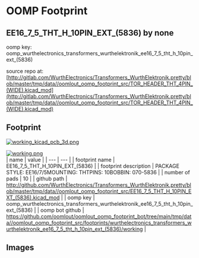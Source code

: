# OOMP Footprint  
## EE16_7_5_THT_H_10PIN_EXT_(5836)  by none  
  
oomp key: oomp_wurthelectronics_transformers_wurthelektronik_ee16_7_5_tht_h_10pin_ext_(5836)  
  
source repo at: [http://gitlab.com/WurthElectronics/Transformers_WurthElektronik.pretty/blob/master/tmp/data//oomlout_oomp_footprint_src/TOR_HEADER_THT_4PIN_(WIDE).kicad_mod](http://gitlab.com/WurthElectronics/Transformers_WurthElektronik.pretty/blob/master/tmp/data//oomlout_oomp_footprint_src/TOR_HEADER_THT_4PIN_(WIDE).kicad_mod)  
## Footprint  
  
[![working_kicad_pcb_3d.png](working_kicad_pcb_3d_600.png)](working_kicad_pcb_3d.png)  
  
[![working.png](working_600.png)](working.png)  
| name | value | 
| --- | --- | 
| footprint name | EE16_7_5_THT_H_10PIN_EXT_(5836) | 
| footprint description | PACKAGE STYLE: EE16/7/5MOUNTING: THTPINS: 10BOBBIN: 070-5836 | 
| number of pads | 10 | 
| github path | http://github.com/WurthElectronics/Transformers_WurthElektronik.pretty/blob/master/tmp/data//oomlout_oomp_footprint_src/EE16_7_5_THT_H_10PIN_EXT_(5836).kicad_mod | 
| oomp key | oomp_wurthelectronics_transformers_wurthelektronik_ee16_7_5_tht_h_10pin_ext_(5836) | 
| oomp bot github | https://github.com/oomlout/oomlout_oomp_footprint_bot/tree/main/tmp/data//oomlout_oomp_footprint_src/footprints/wurthelectronics_transformers_wurthelektronik_ee16_7_5_tht_h_10pin_ext_(5836)/working | 
## Images  
